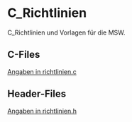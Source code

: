# C_Richtlinien
C_Richtlinien und Vorlagen für die MSW.
## C-Files
[Angaben in richtlinien.c](richtlinien.c)
## Header-Files
[Angaben in richtlinien.h](richtlinien.h)
